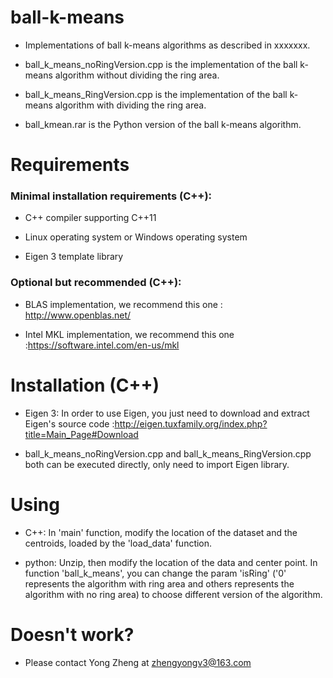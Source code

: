 # ball-k-means

* Implementations of ball k-means algorithms as described in xxxxxxx.

* ball_k_means_noRingVersion.cpp is the implementation of the ball k-means algorithm without dividing the ring area.

* ball_k_means_RingVersion.cpp is the implementation of the ball k-means algorithm with dividing the ring area.

* ball_kmean.rar is the Python version of the ball k-means algorithm.

# Requirements

### Minimal installation requirements (C++):

* C++ compiler supporting C++11
  
* Linux operating system or Windows operating system

* Eigen 3 template library

### Optional but recommended (C++):

* BLAS implementation, we recommend this one : http://www.openblas.net/
  
* Intel MKL implementation, we recommend this one :https://software.intel.com/en-us/mkl

# Installation (C++)

* Eigen 3: In order to use Eigen, you just need to download and extract Eigen's source code :http://eigen.tuxfamily.org/index.php?title=Main_Page#Download

* ball_k_means_noRingVersion.cpp and ball_k_means_RingVersion.cpp both can be executed directly, only need to import Eigen library.

# Using

* C++: In 'main' function, modify the location of the dataset and the centroids, loaded by the 'load_data' function.

* python: Unzip, then modify the location of the data and center point. In function 'ball_k_means', you can change the param 'isRing' ('0' represents the algorithm with ring area and others represents the algorithm with no ring area) to choose different version of the algorithm.

# Doesn't work?

* Please contact Yong Zheng at zhengyongv3@163.com
